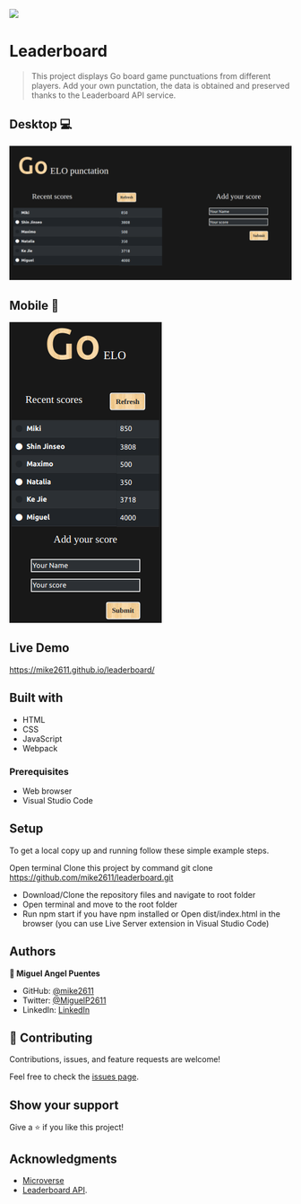 ![](https://img.shields.io/badge/Microverse-blueviolet)

# Leaderboard

>  This project displays Go board game punctuations from different players. Add your own punctation, the data is obtained and preserved thanks to the Leaderboard API service.  

## Desktop 💻
![screenshot](src/images/desktopImage.png)

## Mobile 📱
![screenshot](src/images/mobileImage.png)

## Live Demo
https://mike2611.github.io/leaderboard/

## Built with

- HTML
- CSS
- JavaScript
- Webpack

### Prerequisites

- Web browser
- Visual Studio Code

## Setup

To get a local copy up and running follow these simple example steps.

Open terminal
Clone this project by command git clone https://github.com/mike2611/leaderboard.git

- Download/Clone the repository files and navigate to root folder 
- Open terminal and move to the root folder
- Run npm start if you have npm installed or Open dist/index.html in the browser (you can use Live Server extension in Visual Studio Code)

## Authors

**👤 Miguel Angel Puentes**

- GitHub: [@mike2611](https://github.com/mike2611)
- Twitter: [@MiguelP2611](https://twitter.com/MiguelP2611)
- LinkedIn: [LinkedIn](https://linkedin.com/in/miguel-puentes-mata-90a562139/)


## 🤝 Contributing

Contributions, issues, and feature requests are welcome!

Feel free to check the [issues page](../../issues/).

## Show your support

Give a ⭐️ if you like this project!

## Acknowledgments

- [Microverse](https://www.microverse.org/)
- [Leaderboard API](https://www.notion.so/microverse/Leaderboard-API-service-24c0c3c116974ac49488d4eb0267ade3).


